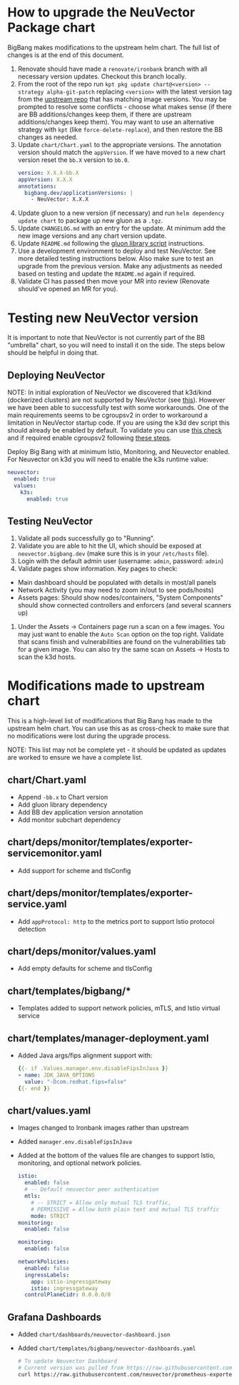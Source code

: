 # How to upgrade the NeuVector Package chart

BigBang makes modifications to the upstream helm chart. The full list of changes is at the end of this document.

1. Renovate should have made a `renovate/ironbank` branch with all necessary version updates. Checkout this branch locally.
1. From the root of the repo run `kpt pkg update chart@<version> --strategy alpha-git-patch` replacing `<version>` with the latest version tag from the [upstream repo](https://github.com/neuvector/neuvector-helm) that has matching image versions. You may be prompted to resolve some conflicts - choose what makes sense (if there are BB additions/changes keep them, if there are upstream additions/changes keep them). You may want to use an alternative strategy with `kpt` (like `force-delete-replace`), and then restore the BB changes as needed.
1. Update `chart/Chart.yaml` to the appropriate versions. The annotation version should match the `appVersion`. If we have moved to a new chart version reset the `bb.X` version to `bb.0`.
    ```yaml
    version: X.X.X-bb.X
    appVersion: X.X.X
    annotations:
      bigbang.dev/applicationVersions: |
        - NeuVector: X.X.X
    ```
1. Update gluon to a new version (if necessary) and run `helm dependency update chart` to package up new gluon as a `.tgz`.
1. Update `CHANGELOG.md` with an entry for the update. At minimum add the new image versions and any chart version update.
1. Update `README.md` following the [gluon library script](https://repo1.dso.mil/platform-one/big-bang/apps/library-charts/gluon/-/blob/master/docs/bb-package-readme.md) instructions.
1. Use a development environment to deploy and test NeuVector. See more detailed testing instructions below. Also make sure to test an upgrade from the previous version. Make any adjustments as needed based on testing and update the `README.md` again if required.
1. Validate CI has passed then move your MR into review (Renovate should've opened an MR for you).

# Testing new NeuVector version

It is important to note that NeuVector is not currently part of the BB "umbrella" chart, so you will need to install it on the side. The steps below should be helpful in doing that.

## Deploying NeuVector

NOTE: In initial exploration of NeuVector we discovered that k3d/kind (dockerized clusters) are not supported by NeuVector (see [this](https://open-docs.neuvector.com/basics/requirements#not-supported)). However we have been able to successfully test with some workarounds. One of the main requirements seems to be cgroupsv2 in order to workaround a limitation in NeuVector startup code. If you are using the k3d dev script this should already be enabled by default. To validate you can use [this check](https://rootlesscontaine.rs/getting-started/common/cgroup2/#checking-whether-cgroup-v2-is-already-enabled) and if required enable cgroupsv2 following [these steps](https://rootlesscontaine.rs/getting-started/common/cgroup2/#enabling-cgroup-v2).

Deploy Big Bang with at minimum Istio, Monitoring, and Neuvector enabled. For Neuvector on k3d you will need to enable the k3s runtime value:

```yaml
neuvector:
  enabled: true
  values:
    k3s:
      enabled: true
```

## Testing NeuVector

1. Validate all pods successfully go to "Running".
1. Validate you are able to hit the UI, which should be exposed at `neuvector.bigbang.dev` (make sure this is in your `/etc/hosts` file).
1. Login with the default admin user (username: `admin`, password: `admin`)
1. Validate pages show information. Key pages to check:
  - Main dashboard should be populated with details in most/all panels
  - Network Activity (you may need to zoom in/out to see pods/hosts)
  - Assets pages: Should show nodes/containers, "System Components" should show connected controllers and enforcers (and several scanners up)
1. Under the Assets -> Containers page run a scan on a few images. You may just want to enable the `Auto Scan` option on the top right. Validate that scans finish and vulnerabilities are found on the vulnerabilities tab for a given image. You can also try the same scan on Assets -> Hosts to scan the k3d hosts.

# Modifications made to upstream chart

This is a high-level list of modifications that Big Bang has made to the upstream helm chart. You can use this as as cross-check to make sure that no modifications were lost during the upgrade process.

NOTE: This list may not be complete yet - it should be updated as updates are worked to ensure we have a complete list.

## chart/Chart.yaml

- Append `-bb.x` to Chart version
- Add gluon library dependency
- Add BB dev application version annotation
- Add monitor subchart dependency

## chart/deps/monitor/templates/exporter-servicemonitor.yaml

- Add support for scheme and tlsConfig

## chart/deps/monitor/templates/exporter-service.yaml

- Add `appProtocol: http` to the metrics port to support Istio protocol detection

## chart/deps/monitor/values.yaml

- Add empty defaults for scheme and tlsConfig

## chart/templates/bigbang/*

- Templates added to support network policies, mTLS, and Istio virtual service

## chart/templates/manager-deployment.yaml

- Added Java args/fips alignment support with:
  ```yaml
  {{- if .Values.manager.env.disableFipsInJava }}
  - name: JDK_JAVA_OPTIONS
    value: "-Dcom.redhat.fips=false"
  {{- end }}
  ```

## chart/values.yaml

- Images changed to Ironbank images rather than upstream
- Added `manager.env.disableFipsInJava`
- Added at the bottom of the values file are changes to support Istio, monitoring, and optional network policies.

  ```yaml
  istio:
    enabled: false
    # -- Default neuvector peer authentication
    mtls:
      # -- STRICT = Allow only mutual TLS traffic,
      # PERMISSIVE = Allow both plain text and mutual TLS traffic
      mode: STRICT
  monitoring:
    enabled: false

  monitoring:
    enabled: false

  networkPolicies:
    enabled: false
    ingressLabels: 
      app: istio-ingressgateway
      istio: ingressgateway
    controlPlaneCidr: 0.0.0.0/0
  ```

## Grafana Dashboards

- Added `chart/dashboards/neuvector-dashboard.json`
- Added `chart/templates/bigbang/neuvector-dashboards.yaml`

  ```bash
  # To update Neuvector Dashboard
  # Current version was pulled from https://raw.githubusercontent.com/neuvector/prometheus-exporter/2af0012979e7d53e012794547820d7c5fd172afa/nv_dashboard.json
  curl https://raw.githubusercontent.com/neuvector/prometheus-exporter/master/nv_dashboard.json -o chart/dashboards/neuvector-dashboard.json
  ```
